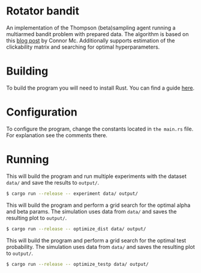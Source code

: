 # Rotator bandit

An implementation of the Thompson (beta)sampling agent running a multiarmed
bandit problem with prepared data. The algorithm is based on this [blog
post](https://conrmcdonald.medium.com/solving-multiarmed-bandits-a-comparison-of-epsilon-greedy-and-thompson-sampling-d97167ca9a50)
by Connor Mc. Additionally supports estimation of the clickability matrix and
searching for optimal hyperparameters.

# Building

To build the program you will need to install Rust. You can find a guide
[here](https://www.rust-lang.org/tools/install).

# Configuration

To configure the program, change the constants located in `the main.rs` file. For
explanation see the comments there.

# Running

This will build the program and run multiple experiments with the dataset
`data/` and save the results to `output/`.

```sh
$ cargo run --release -- experiment data/ output/
```


This will build the program and perform a grid search for the optimal alpha and
beta params. The simulation uses data from `data/` and saves the resulting plot
to `output/`.

```sh
$ cargo run --release -- optimize_dist data/ output/
```


This will build the program and perform a grid search for the optimal test
probability. The simulation uses data from `data/` and saves the resulting plot
to `output/`.

```sh
$ cargo run --release -- optimize_testp data/ output/
```
